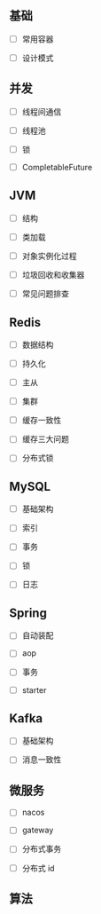 ## 基础

- [ ] 常用容器
- [ ] 设计模式



## 并发

- [ ] 线程间通信
- [ ] 线程池
- [ ] 锁
- [ ] CompletableFuture



## JVM
- [ ] 结构
- [ ] 类加载
- [ ] 对象实例化过程
- [ ] 垃圾回收和收集器
- [ ] 常见问题排查




## Redis
- [ ] 数据结构
- [ ] 持久化
- [ ] 主从
- [ ] 集群
- [ ] 缓存一致性
- [ ] 缓存三大问题
- [ ] 分布式锁




## MySQL
- [ ] 基础架构
- [ ] 索引
- [ ] 事务
- [ ] 锁
- [ ] 日志



## Spring

- [ ] 自动装配
- [ ] aop
- [ ] 事务
- [ ] starter



## Kafka

- [ ] 基础架构
- [ ] 消息一致性



## 微服务

- [ ] nacos
- [ ] gateway
- [ ] 分布式事务
- [ ] 分布式 id



## 算法

